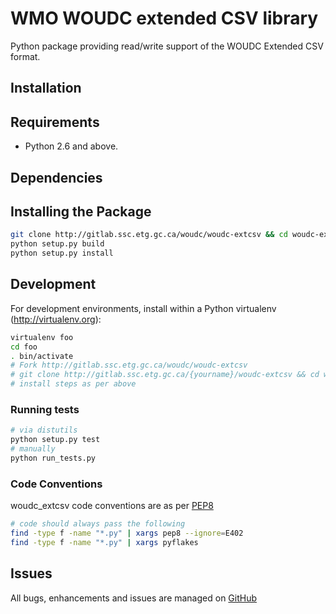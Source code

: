 # WMO WOUDC extended CSV library

Python package providing read/write support of the WOUDC Extended CSV format.

## Installation


## Requirements

* Python 2.6 and above.

## Dependencies


## Installing the Package

```bash
git clone http://gitlab.ssc.etg.gc.ca/woudc/woudc-extcsv && cd woudc-extcsv
python setup.py build
python setup.py install
```

## Development

For development environments, install
within a Python virtualenv (http://virtualenv.org):


```bash
virtualenv foo
cd foo
. bin/activate
# Fork http://gitlab.ssc.etg.gc.ca/woudc/woudc-extcsv
# git clone http://gitlab.ssc.etg.gc.ca/{yourname}/woudc-extcsv && cd woudc-extcsv
# install steps as per above
```

### Running tests

```bash
# via distutils
python setup.py test
# manually
python run_tests.py
```

### Code Conventions

woudc_extcsv code conventions are as per
[PEP8](https://www.python.org/dev/peps/pep-0008)

```bash
# code should always pass the following
find -type f -name "*.py" | xargs pep8 --ignore=E402
find -type f -name "*.py" | xargs pyflakes
```

## Issues

All bugs, enhancements and issues are managed on
[GitHub](https://github.com/woudc/woudc_extcsv/issues)
